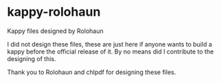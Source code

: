 # kappy-rolohaun
Kappy files designed by Rolohaun 

I did not design these files, these are just here if anyone wants to build a kappy before the official release of it. By no means did I contribute to the designing of this.

Thank you to Rolohaun and chlpdf for designing these files.
